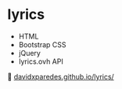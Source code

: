 # lyrics
- HTML
- Bootstrap CSS
- jQuery
- lyrics.ovh API

🚀 [davidxparedes.github.io/lyrics/](http://davidxparedes.github.io/lyrics)
